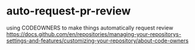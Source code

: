 # auto-request-pr-review
using CODEOWNERS to make things automatically request review https://docs.github.com/en/repositories/managing-your-repositorys-settings-and-features/customizing-your-repository/about-code-owners
